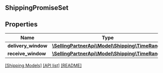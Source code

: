 ## ShippingPromiseSet

## Properties

Name | Type | Description | Notes
------------ | ------------- | ------------- | -------------
**delivery_window** | [**\SellingPartnerApi\Model\Shipping\TimeRange**](TimeRange.md) |  | [optional]
**receive_window** | [**\SellingPartnerApi\Model\Shipping\TimeRange**](TimeRange.md) |  | [optional]

[[Shipping Models]](../) [[API list]](../../Api) [[README]](../../../README.md)

